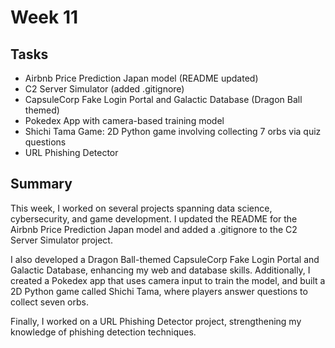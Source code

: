 # Week 11

## Tasks
- Airbnb Price Prediction Japan model (README updated)  
- C2 Server Simulator (added .gitignore)  
- CapsuleCorp Fake Login Portal and Galactic Database (Dragon Ball themed)  
- Pokedex App with camera-based training model  
- Shichi Tama Game: 2D Python game involving collecting 7 orbs via quiz questions  
- URL Phishing Detector  

## Summary
This week, I worked on several projects spanning data science, cybersecurity, and game development. I updated the README for the Airbnb Price Prediction Japan model and added a .gitignore to the C2 Server Simulator project.

I also developed a Dragon Ball-themed CapsuleCorp Fake Login Portal and Galactic Database, enhancing my web and database skills. Additionally, I created a Pokedex app that uses camera input to train the model, and built a 2D Python game called Shichi Tama, where players answer questions to collect seven orbs.

Finally, I worked on a URL Phishing Detector project, strengthening my knowledge of phishing detection techniques.
